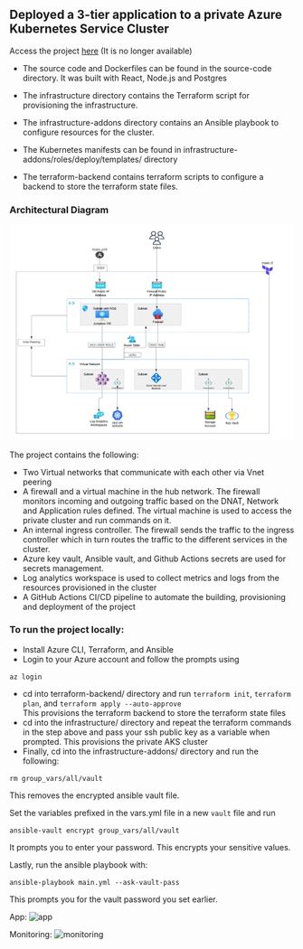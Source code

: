 ## Deployed a 3-tier application to a private Azure Kubernetes Service Cluster

Access the project [here](http://sca-project.uksouth.cloudapp.azure.com/) (It is no longer available)

- The source code and Dockerfiles can be found in the source-code directory. It was built with React, Node.js and Postgres

- The infrastructure directory contains the Terraform script for provisioning the infrastructure. 

- The infrastructure-addons directory contains an Ansible playbook to configure resources for the cluster. 

- The Kubernetes manifests can be found in infrastructure-addons/roles/deploy/templates/ directory

- The terraform-backend contains terraform scripts to configure a backend to store the terraform state files.

### Architectural Diagram
![architectural diagram](infra.png)

The project contains the following:
- Two Virtual networks that communicate with each other via Vnet peering
- A firewall and a virtual machine in the hub network. The firewall monitors incoming and outgoing traffic based on the DNAT, Network and Application rules defined. The virtual machine is used to access the private cluster and run commands on it.
- An internal ingress controller. The firewall sends the traffic to the ingress controller which in turn routes the traffic to the different services in the cluster.
- Azure key vault, Ansible vault, and Github Actions secrets are used for secrets management.
- Log analytics workspace is used to collect metrics and logs from the resources provisioned in the cluster
- A GitHub Actions CI/CD pipeline to automate the building, provisioning and deployment of the project


### To run the project locally:
- Install Azure CLI, Terraform, and Ansible
- Login to your Azure account and follow the prompts using
```
az login
```
- cd into terraform-backend/ directory and run ```terraform init```, `terraform plan`, and `terraform apply --auto-approve`  
This provisions the terraform backend to store the terraform state files
- cd into the infrastructure/ directory and repeat the terraform commands in the step above and pass your ssh public key as a variable when prompted. This provisions the private AKS cluster
- Finally, cd into the infrastructure-addons/ directory and run the following:
```
rm group_vars/all/vault
````
This removes the encrypted ansible vault file.

Set the variables prefixed in the vars.yml file in a new `vault` file and run
```
ansible-vault encrypt group_vars/all/vault
```
It prompts you to enter your password. This encrypts your sensitive values.

Lastly, run the ansible playbook with:
```
ansible-playbook main.yml --ask-vault-pass
```
This prompts you for the vault password you set earlier.


App:
![app](app.jpg)

Monitoring:
![monitoring](metrics.jpg)


